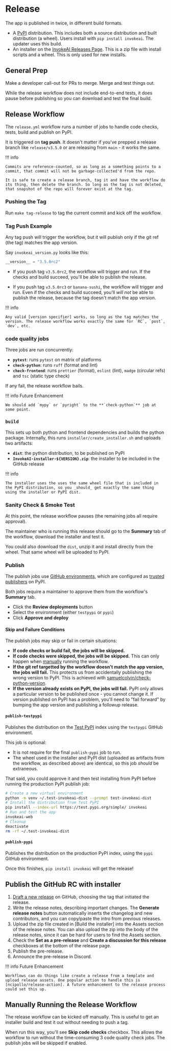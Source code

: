 # Release

The app is published in twice, in different build formats.

- A [PyPI] distribution. This includes both a source distribution and built distribution (a wheel). Users install with `pip install invokeai`. The updater uses this build.
- An installer on the [InvokeAI Releases Page]. This is a zip file with install scripts and a wheel. This is only used for new installs.

## General Prep

Make a developer call-out for PRs to merge. Merge and test things out.

While the release workflow does not include end-to-end tests, it does pause before publishing so you can download and test the final build.

## Release Workflow

The `release.yml` workflow runs a number of jobs to handle code checks, tests, build and publish on PyPI.

It is triggered on **tag push**. It doesn't matter if you've prepped a release branch like `release/v3.5.0` or are releasing from `main` - it works the same.

!!! info

    Commits are reference-counted, so as long as a something points to a commit, that commit will not be garbage-collected'd from the repo.

    It is safe to create a release branch, tag it and have the workflow do its thing, then delete the branch. So long as the tag is not deleted, that snapshot of the repo will forever exist at the tag.

### Pushing the Tag

Run `make tag-release` to tag the current commit and kick off the workflow.

### Tag Push Example

Any tag push will trigger the workflow, but it will publish only if the git ref (the tag) matches the app version.

Say `invokeai_version.py` looks like this:

```py
__version__ = "3.5.0rc2"
```

- If you push tag `v3.5.0rc2`, the workflow will trigger and run. If the checks and build succeed, you'll be able to publish the release.

- If you push tag `v3.5.0rc3` or `banana-sushi`, the workflow will trigger and run. Even if the checks and build succeed, you'll _will not_ be able to publish the release, because the tag doesn't match the app version.

!!! info

    Any valid [version specifier] works, so long as the tag matches the version. The release workflow works exactly the same for `RC`, `post`, `dev`, etc.

### code quality jobs

Three jobs are run concurrently:

- **`pytest`**: runs `pytest` on matrix of platforms
- **`check-python`**: runs `ruff` (format and lint)
- **`check-frontend`**: runs `prettier` (format), `eslint` (lint), `madge` (circular refs) and `tsc` (static type check)

If any fail, the release workflow bails.

!!! info Future Enhancement

    We should add `mypy` or `pyright` to the **`check-python`** job at some point.

### `build`

This sets up both python and frontend dependencies and builds the python package. Internally, this runs `installer/create_installer.sh` and uploads two artifacts:

- **`dist`**: the python distribution, to be published on PyPI
- **`InvokeAI-installer-${VERSION}.zip`**: the installer to be included in the GitHub release

!!! info

    The installer uses the uses the same wheel file that is included in the PyPI distribution, so you _should_ get exactly the same thing using the installer or PyPI dist.

### Sanity Check & Smoke Test

At this point, the release workflow pauses (the remaining jobs all require approval).

The maintainer who is running this release should go to the **Summary** tab of the workflow, download the installer and test it.

You could also download the `dist`, unzip it and install directly from the wheel. That same wheel will be uploaded to PyPI.

### Publish

The publish jobs use [GitHub environments], which are configured as [trusted publishers] on PyPI.

Both jobs require a maintainer to approve them from the workflow's **Summary** tab.

- Click the **Review deployments** button
- Select the environment (either `testpypi` or `pypi`)
- Click **Approve and deploy**

#### Skip and Failure Conditions

The publish jobs may skip or fail in certain situations:

- **If code checks or build fail, the jobs will be skipped.**
- **If code checks were skipped, the jobs will be skipped.** This can only happen when [manually] running the workflow.
- **If the git ref targetted by the workflow doesn't match the app version, the jobs will fail.** This protects us from accidentally publishing the wrong version to PyPI. This is achieved with [samuelcolvin/check-python-version].
- **If the version already exists on PyPI, the jobs will fail.** PyPI only allows a particular version to be published once - you cannot change it. If version published on PyPI has a problem, you'll need to "fail forward" by bumping the app version and publishing a followup release.

#### `publish-testpypi`

Publishes the distribution on the [Test PyPI] index using the `testpypi` GitHub environment.

This job is optional:

- It is not require for the final `publish-pypi` job to run.
- The wheel used in the installer and PyPI dist (uploaded as artifacts from the workflow, as described above) are identical, so this job _should_ be extraneous.

That said, you could approve it and then test installing from PyPI before running the production PyPI publish job:

```sh
# Create a new virtual environment
python -m venv ~/.test-invokeai-dist --prompt test-invokeai-dist
# Install the distribution from Test PyPI
pip install --index-url https://test.pypi.org/simple/ invokeai
# Run and test the app
invokeai-web
# Cleanup
deactivate
rm -rf ~/.test-invokeai-dist
```

#### `publish-pypi`

Publishes the distribution on the production PyPI index, using the `pypi` GitHub environment.

Once this finishes, `pip install invokeai` will get the release!

## Publish the GitHub RC with installer

1. [Draft a new release] on GitHub, choosing the tag that initiated the release.
2. Write the release notes, describing important changes. The **Generate release notes** button automatically inserts the changelog and new contributors, and you can copy/paste the intro from previous releases.
3. Upload the zip file created in [Build the installer] into the Assets section of the release notes. You can also upload the zip into the body of the release notes, since it can be hard for users to find the Assets section.
4. Check the **Set as a pre-release** and **Create a discussion for this release** checkboxes at the bottom of the release page.
5. Publish the pre-release.
6. Announce the pre-release in Discord.

!!! info Future Enhancement

    Workflows can do things like create a release from a template and upload release assets. One popular action to handle this is [ncipollo/release-action]. A future enhancement to the release process could set this up.

## Manually Running the Release Workflow

The release workflow can be kicked off manually. This is useful to get an installer build and test it out without needing to push a tag.

When run this way, you'll see **Skip code checks** checkbox. This allows the workflow to run without the time-consuming 3 code quality check jobs. The publish jobs will be skipped if enabled.

[InvokeAI Releases Page]: https://github.com/invoke-ai/InvokeAI/releases
[PyPI]: https://pypi.org/
[Draft a new release]: https://github.com/invoke-ai/InvokeAI/releases/new
[Test PyPI]: https://test.pypi.org/
[version specifier]: https://packaging.python.org/en/latest/specifications/version-specifiers/
[ncipollo/release-action]: https://github.com/ncipollo/release-action
[GitHub environments]: https://docs.github.com/en/actions/deployment/targeting-different-environments/using-environments-for-deployment
[trusted publishers]: https://docs.pypi.org/trusted-publishers/
[samuelcolvin/check-python-version]: https://github.com/samuelcolvin/check-python-version
[manually]: #manually-running-the-release-workflow
